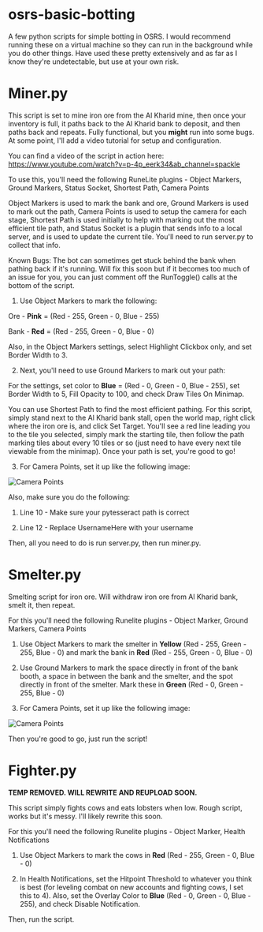 # osrs-basic-botting
A few python scripts for simple botting in OSRS. I would recommend running these on a virtual machine so they can run in the background while you do other things. Have used these pretty extensively and as far as I know they're undetectable, but use at your own risk.

# Miner.py

This script is set to mine iron ore from the Al Kharid mine, then once your inventory is full, it paths back to the Al Kharid bank to deposit, and then paths back and repeats. Fully functional, but you __might__ run into some bugs. At some point, I'll add a video tutorial for setup and configuration.

You can find a video of the script in action here: https://www.youtube.com/watch?v=p-4p_eerk34&ab_channel=spackle

To use this, you'll need the following RuneLite plugins - Object Markers, Ground Markers, Status Socket, Shortest Path, Camera Points


Object Markers is used to mark the bank and ore, Ground Markers is used to mark out the path, Camera Points is used to setup the camera for each stage, Shortest Path is used initially to help with marking out the most efficient tile path, and Status Socket is a plugin that sends info to a local server, and is used to update the current tile. You'll need to run server.py to collect that info.

Known Bugs: The bot can sometimes get stuck behind the bank when pathing back if it's running. Will fix this soon but if it becomes too much of an issue for you, you can just comment off the RunToggle() calls at the bottom of the script.


1. Use Object Markers to mark the following:

  Ore - __Pink__ = (Red - 255, Green - 0, Blue - 255)

  Bank - __Red__ = (Red - 255, Green - 0, Blue - 0)

  Also, in the Object Markers settings, select Highlight Clickbox only, and set Border Width to 3.


2. Next, you'll need to use Ground Markers to mark out your path:

  For the settings, set color to __Blue__ = (Red - 0, Green - 0, Blue - 255), set Border Width to 5, Fill Opacity to 100, and check Draw Tiles On Minimap.

  You can use Shortest Path to find the most efficient pathing. For this script, simply stand next to the Al Kharid bank stall, open the world map, right click where   the iron ore is, and click Set Target. You'll see a red line leading you to the tile you selected, simply mark the starting tile, then follow the path marking tiles about every 10 tiles or so (just need to have every next tile viewable from the minimap). Once your path is set, you're good to go!


3. For Camera Points, set it up like the following image:

![Camera Points](https://user-images.githubusercontent.com/31822308/233782849-cd761bf8-b480-47a8-8bc8-d4a5ab447f1b.PNG)

Also, make sure you do the following:

1. Line 10 - Make sure your pytesseract path is correct

2. Line 12 - Replace UsernameHere with your username

Then, all you need to do is run server.py, then run miner.py.

# Smelter.py

Smelting script for iron ore. Will withdraw iron ore from Al Kharid bank, smelt it, then repeat.

For this you'll need the following Runelite plugins - Object Marker, Ground Markers, Camera Points

1. Use Object Markers to mark the smelter in __Yellow__ (Red - 255, Green - 255, Blue - 0) and mark the bank in __Red__ (Red - 255, Green - 0, Blue - 0)

2. Use Ground Markers to mark the space directly in front of the bank booth, a space in between the bank and the smelter, and the spot directly in front of the smelter. Mark these in __Green__ (Red - 0, Green - 255, Blue - 0)

3. For Camera Points, set it up like the following image:

![Camera Points](https://user-images.githubusercontent.com/31822308/233782849-cd761bf8-b480-47a8-8bc8-d4a5ab447f1b.PNG)

Then you're good to go, just run the script!


# Fighter.py



__TEMP REMOVED. WILL REWRITE AND REUPLOAD SOON.__


This script simply fights cows and eats lobsters when low. Rough script, works but it's messy. I'll likely rewrite this soon.

For this you'll need the following Runelite plugins - Object Marker, Health Notifications

1. Use Object Markers to mark the cows in __Red__ (Red - 255, Green - 0, Blue - 0)

2. In Health Notifications, set the Hitpoint Threshold to whatever you think is best (for leveling combat on new accounts and fighting cows, I set this to 4). Also, set the Overlay Color to __Blue__ (Red - 0, Green - 0, Blue - 255), and check Disable Notification.

Then, run the script.


